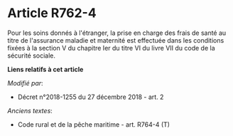 # Article R762-4

Pour les soins donnés à l'étranger, la prise en charge des frais de santé au titre de l'assurance maladie et maternité est
effectuée dans les conditions fixées à la section V du chapitre Ier du titre VI du livre VII du code de la sécurité sociale.

**Liens relatifs à cet article**

_Modifié par_:

  - Décret n°2018-1255 du 27 décembre 2018 - art. 2

_Anciens textes_:

  - Code rural et de la pêche maritime - art. R764-4 (T)
